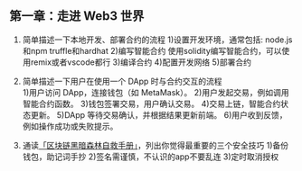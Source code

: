 ## 第一章：走进 Web3 世界

1. 简单描述一下本地开发、部署合约的流程
	1)设置开发环境，通常包括:
		node.js和npm
		truffle和hardhat
	2)编写智能合约
		使用solidity编写智能合约，可以使用remix或者vscode都行
	3)编译合约
	4)配置开发网络
	5)部署合约

2. 简单描述一下用户在使用一个 DApp 时与合约交互的流程   	
	1)用户访问 DApp，连接钱包（如 MetaMask）。
	2)用户发起交易，例如调用智能合约函数。
	3)钱包签署交易，用户确认交易。
	4)交易上链，智能合约状态更新。
	5)DApp 等待交易确认，并根据结果更新前端。
	6)用户收到反馈，例如操作成功或失败提示。                                             
3. 通读[「区块链黑暗森林自救手册」](https://github.com/slowmist/Blockchain-dark-forest-selfguard-handbook/blob/main/README_CN.md)，列出你觉得最重要的三个安全技巧 
	1)备份钱包，助记词手抄
	2)签名需谨慎，不认识的app不要乱连
	3)定时取消授权